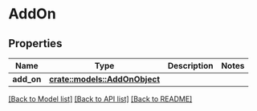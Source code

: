 # AddOn

## Properties

Name | Type | Description | Notes
------------ | ------------- | ------------- | -------------
**add_on** | [**crate::models::AddOnObject**](AddOnObject.md) |  | 

[[Back to Model list]](../README.md#documentation-for-models) [[Back to API list]](../README.md#documentation-for-api-endpoints) [[Back to README]](../README.md)


